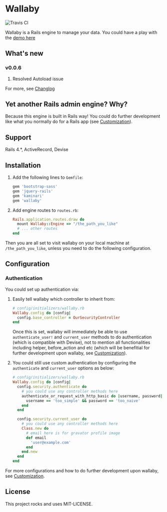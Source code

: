 # Wallaby

![Travis CI](https://travis-ci.org/reinteractive-open/wallaby.svg)

Wallaby is a Rails engine to manage your data. You could have a play with the [demo here](https://wallaby-demo.herokuapp.com/admin/)

## What's new

### v0.0.6

1. Resolved Autoload issue

For more, see [Changlog](CHANGELOG.md)

## Yet another Rails admin engine? Why?

Because this engine is built in Rails way! You could do further development like what you normally do for a Rails app (see [Customization](CUSTOMIZATION.md)).

## Support

Rails 4.*, ActiveRecord, Devise

## Installation

1. Add the following lines to `Gemfile`:

    ```ruby
    gem 'bootstrap-sass'
    gem 'jquery-rails'
    gem 'kaminari'
    gem 'wallaby'
    ```

2. Add engine routes to `routes.rb`:

    ```ruby
    Rails.application.routes.draw do
      mount Wallaby::Engine => "/the_path_you_like"
      # ... other routes
    end
    ```

Then you are all set to visit wallaby on your local machine at `/the_path_you_like`, unless you need to do the following configuration.

## Configuration

### Authentication

You could set up authentication via:

1. Easily tell wallaby which controller to inherit from:

    ```ruby
    # config/initializers/wallaby.rb
    Wallaby.config do |config|
      config.base_controller = OurSecurityController
    end
    ```

    Once this is set, wallaby will immediately be able to use `authenticate_user!` and `current_user` methods to do authentication (which is compatible with Devise), not to mention all functionalities including helper, before_action and etc (which will be benefitial for further development upon wallaby, see [Customization](CUSTOMIZATION.md)).

2. You could still use custom authentication by configuring the `authenticate` and `current_user` options as below:

    ```ruby
    # config/initializers/wallaby.rb
    Wallaby.config do |config|
      config.security.authenticate do
        # you could use any controller methods here
        authenticate_or_request_with_http_basic do |username, password|
          username == 'too_simple' && password == 'too_naive'
        end
      end

      config.security.current_user do
        # you could use any controller methods here
        Class.new do
          # email here is for gravator profile image
          def email
            'user@example.com'
          end
        end.new
      end
    end
    ```

For more configurations and how to do further development upon wallaby, see [Customization](CUSTOMIZATION.md).

## License
This project rocks and uses MIT-LICENSE.
